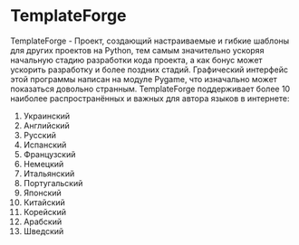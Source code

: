 # TemplateForge

TemplateForge - Проект, создающий настраиваемые и гибкие шаблоны для других проектов на Python, тем самым значительно ускоряя начальную стадию разработки кода проекта, а как бонус может ускорить разработку и более поздних стадий. Графический интерфейс этой программы написан на модуле Pygame, что изначально может показаться довольно странным. TemplateForge поддерживает более 10 наиболее распространённых и важных для автора языков в интернете:
1. Украинский
2. Английский
3. Русский
4. Испанский
5. Французский
6. Немецкий
7. Итальянский
8. Португальский
9. Японский
10. Китайский
11. Корейский
12. Арабский
13. Шведский
